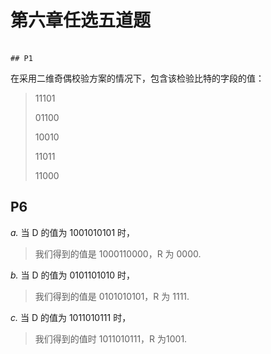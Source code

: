 # 第六章任选五道题

                                                              　　　　　　　　　　　　　　　　　　　　                                                                                                                                                                                                                                                                                                                                                                                                                                                                                                                                                                                                                                                                                                                                                                                                                                                                                                                                                                                                                                                                                                                                                                                                                                                                                                                                                                                                                                                                                                                                                                                                                                                                                                                                                                                                                                                                                                                                                                                                                                                                                                                                                                                                                                                                                                                                                                                                                                                                                                                                                                                                                                                                                                                                                                                                                                                                                                                                                                                                                                                                                                                                                                                                                                                                                                                                                                                                                                                                                                                                                                                                                                                                                                                                                                                                                                                                                                                                                                                                                                                                                                                                                                                                                                                                                                                                                                                                                                                                                                                                                                                                                                                                                                                                                                                                                                                                                                                                                                                                                                                                                                                                                                                                                                                                                                                                                                                                                                                                                                                                                                                                                                                                                                                                                                                                                                                                                                                                                                                                                                                                                                                                                                                                                                                                                                                                                                                                                                                                                                                                                                                                                                                                                                                                                                                                            　## P1

在采用二维奇偶校验方案的情况下，包含该检验比特的字段的值：

> 11101
>
> 01100
>
> 10010
>
> 11011
>
> 11000

## P6

_a._ 当 D 的值为 1001010101 时，

> 我们得到的值是 1000110000，R 为 0000.

_b._ 当 D 的值为 0101101010 时，

> 我们得到的值是 0101010101，R 为 1111.

_c._ 当 D 的值为 1011010111 时，

> 我们得到的值时 1011010111，R 为1001.




